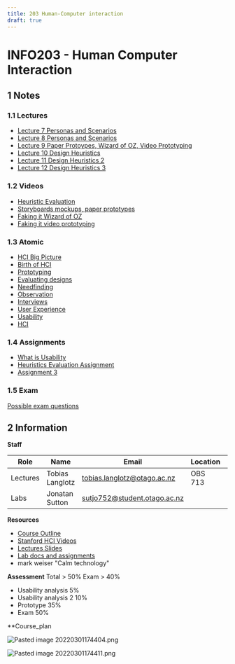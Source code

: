 ```yaml
---
title: 203 Human-Computer interaction
draft: true
---
```

# INFO203 - Human Computer Interaction
## 1 Notes 
### 1.1 Lectures
- [Lecture 7 Personas and Scenarios](out/notes/lecture-7-personas-and-scenarios.md)
- [Lecture 8 Personas and Scenarios](out/notes/lecture-8-personas-and-scenarios.md)
- [Lecture 9 Paper Protoypes, Wizard of OZ, Video Prototyping](out/notes/lecture-9-paper-protoypes-wizard-of-oz-video-prototyping.md)
- [Lecture 10 Design Heuristics](out/notes/lecture-10-design-heuristics.md)
- [Lecture 11 Design Heuristics 2](out/notes/lecture-11-design-heuristics-2.md)
- [Lecture 12 Design Heuristics 3](out/notes/lecture-12-design-heuristics-3.md)

### 1.2 Videos
- [Heuristic Evaluation](out/notes/heuristic-evaluation.md)
- [Storyboards mockups, paper prototypes](out/notes/storyboards-mockups-paper-prototypes.md)
- [Faking it Wizard of OZ](out/notes/faking-it-wizard-of-oz.md)
- [Faking it video prototyping](out/notes/faking-it-video-prototyping.md)

### 1.3 Atomic
- [HCI Big Picture](out/notes/hci-big-picture.md)
- [Birth of HCI](out/notes/birth-of-hci.md)
- [Prototyping](out/notes/prototyping.md)
- [Evaluating designs](out/notes/evaluating-designs.md)
- [Needfinding](out/notes/needfinding.md)
- [Observation](out/notes/observation.md)
- [Interviews](out/notes/interviews.md)
- [User Experience](out/notes/user-experience.md)
- [Usability](out/notes/usability.md)
- [HCI](out/notes/hci.md)

### 1.4 Assignments
- [What is Usability](out/notes/what-is-usability.md)
- [Heuristics Evaluation Assignment](out/notes/heuristics-evaluation-assignment.md)
- [Assignment 3](out/notes/assignment-3.md)

### 1.5 Exam
[Possible exam questions](out/notes/possible-exam-questions.md)

## 2 Information

**Staff**

Role | Name | Email | Location | Hours
-----|------|-------|----------|------
Lectures | Tobias Langlotz | [tobias.langlotz@otago.ac.nz](mailto:tobias.langlotz@otago.ac.nz) | OBS 713 | 
Labs | Jonatan Sutton | [sutjo752@student.otago.ac.nz](mailto:sutjo752@student.otago.ac.nz) |  | 

**Resources**
- [Course Outline](https://blackboard.otago.ac.nz/bbcswebdav/pid-2827486-dt-content-rid-17936119_1/courses/INFO203_S1DNIE_2022/INFO203%20Course%20Outline%281%29.pdf)
- [Stanford HCI Videos](https://blackboard.otago.ac.nz/webapps/blackboard/content/listContent.jsp?course_id=_45153_1&content_id=_2827496_1)
- [Lectures Slides](https://blackboard.otago.ac.nz/webapps/blackboard/content/listContent.jsp?course_id=_45153_1&content_id=_2827495_1)
- [Lab docs and assignments](https://blackboard.otago.ac.nz/webapps/blackboard/content/listContent.jsp?course_id=_45153_1&content_id=_2827497_1)
- mark weiser "Calm technology"


**Assessment**
Total > 50%
Exam > 40%

- Usability analysis 5%
- Usability analysis 2 10%
- Prototype 35%
- Exam 50%

**Course_plan

![Pasted image 20220301174404.png](None)

![Pasted image 20220301174411.png](None)

	
